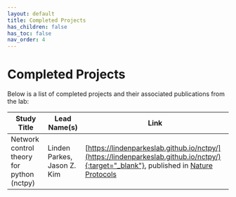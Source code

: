 ```yaml
---
layout: default
title: Completed Projects
has_children: false
has_toc: false
nav_order: 4
---
```


# Completed Projects

Below is a list of completed projects and their associated publications from the lab:

| Study Title | Lead Name(s) | Link |
| ----------- | ------------ | ---- |
| Network control theory for python (nctpy) | Linden Parkes, Jason Z. Kim | [https://lindenparkeslab.github.io/nctpy/](https://lindenparkeslab.github.io/nctpy/){:target="_blank"}, published in [Nature Protocols](https://www.nature.com/articles/s41596-024-01023-w) |